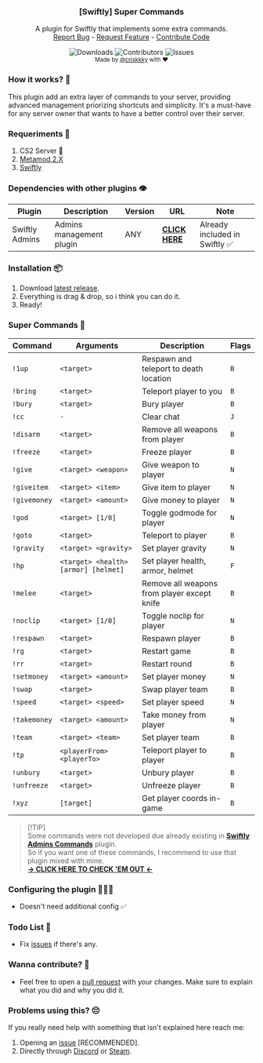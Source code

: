 <h3 align="center">[Swiftly] Super Commands</h3>
<p align="center">
	A plugin for Swiftly that implements some extra commands.
	<br/>
	<a href="https://github.com/criskkky/swiftly_supercommands/issues">Report Bug</a>
	-
	<a href="https://github.com/criskkky/swiftly_supercommands/issues">Request Feature</a>
	-
	<a href="https://github.com/criskkky/swiftly_supercommands/pulls">Contribute Code</a>
	</p>
</p>
<p align="center">
	<img alt="Downloads" src="https://img.shields.io/github/downloads/criskkky/swiftly_supercommands/total?style=for-the-badge&color=cyan"/>
	<img alt="Contributors" src="https://img.shields.io/github/contributors/criskkky/swiftly_supercommands?color=cyan&style=for-the-badge"/>
	<img alt="Issues" src="https://img.shields.io/github/issues/criskkky/swiftly_supercommands?style=for-the-badge&color=cyan"/>
	<br>
	<sub>Made by <a href="https://github.com/criskkky" target="_blank">@criskkky</a> with ❤️
	</sub> 
</p>

### How it works? 🤨
This plugin add an extra layer of commands to your server, providing advanced management priorizing shortcuts and simplicity. It's a must-have for any server owner that wants to have a better control over their server.

### Requeriments 📄
1. CS2 Server 🤡
2. [Metamod 2.X](https://www.sourcemm.net/downloads.php/?branch=master)
3. [Swiftly](https://github.com/swiftly-solution/swiftly/releases/latest)

### Dependencies with other plugins 👁️
| Plugin | Description | Version | URL | Note |
| --- | --- | --- | --- | --- |
| Swiftly Admins | Admins management plugin | ANY | [**CLICK HERE**](https://github.com/swiftly-solution/admins) | Already included in Swiftly ✅ |

### Installation 📦
1. Download [latest release](https://github.com/criskkky/swiftly_supercommands/releases/latest).
2. Everything is drag & drop, so i think you can do it.
3. Ready!

### Super Commands 🚀

| Command | Arguments | Description | Flags |
| --- | --- | --- | --- |
| `!1up` | `<target>` | Respawn and teleport to death location | `B` |
| `!bring` | `<target>` | Teleport player to you | `B` |
| `!bury` | `<target>` | Bury player | `B` |
| `!cc` | `-` | Clear chat | `J` |
| `!disarm` | `<target>` | Remove all weapons from player | `B` |
| `!freeze` | `<target>` | Freeze player | `B` |
| `!give` | `<target> <weapon>` | Give weapon to player | `N` |
| `!giveitem` | `<target> <item>` | Give item to player | `N` |
| `!givemoney` | `<target> <amount>` | Give money to player | `N` |
| `!god` | `<target> [1/0]` | Toggle godmode for player | `N` |
| `!goto` | `<target>` | Teleport to player | `B` |
| `!gravity` | `<target> <gravity>` | Set player gravity | `N` |
| `!hp` | `<target> <health> [armor] [helmet]` | Set player health, armor, helmet | `F` |
| `!melee` | `<target>` | Remove all weapons from player except knife | `B` |
| `!noclip` | `<target> [1/0]` | Toggle noclip for player | `N` |
| `!respawn` | `<target>` | Respawn player | `B` |
| `!rg` | `<target>` | Restart game | `B` |
| `!rr` | `<target>` | Restart round | `B` |
| `!setmoney` | `<target> <amount>` | Set player money | `N` |
| `!swap` | `<target>` | Swap player team | `B` |
| `!speed` | `<target> <speed>` | Set player speed | `N` |
| `!takemoney` | `<target> <amount>` | Take money from player | `N` |
| `!team` | `<target> <team>` | Set player team | `B` |
| `!tp` | `<playerFrom> <playerTo>` | Teleport player to player | `B` |
| `!unbury` | `<target>` | Unbury player | `B` |
| `!unfreeze` | `<target>` | Unfreeze player | `B` |
| `!xyz` | `[target]` | Get player coords in-game | `B` |

> [!TIP]<br>
> Some commands were not developed due already existing in [**Swiftly Admins Commands**](https://github.com/swiftly-solution/admins_commands?tab=readme-ov-file#admin-commands-) plugin.<br>
> So if you want one of these commands, I recommend to use that plugin mixed with mine.<br>
> [**-> CLICK HERE TO CHECK 'EM OUT <-**](https://github.com/swiftly-solution/admins_commands?tab=readme-ov-file#admin-commands-)

### Configuring the plugin 👨🏻‍💻
- Doesn't need additional config ✅

### Todo List 🎯
- Fix [issues](https://github.com/criskkky/swiftly_supercommands/issues) if there's any.

### Wanna contribute? 🤝
- Feel free to open a [pull request](https://github.com/criskkky/swiftly_supercommands/pulls) with your changes. Make sure to explain what you did and why you did it.

### Problems using this? 😔
If you really need help with something that isn't explained here reach me:
1. Opening an [issue](https://github.com/criskkky/swiftly_supercommands/issues) [RECOMMENDED].
2. Directly through [Discord](<https://discord.com/users/404372759028957231>) or [Steam](<https://steamcommunity.com/profiles/76561197971142357>).
